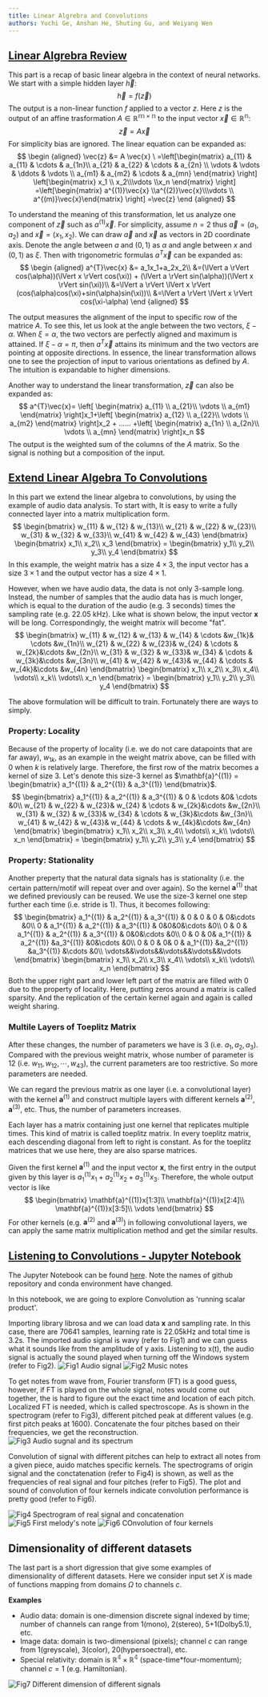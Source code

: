 ```yaml
---
title: Linear Algrebra and Convolutions
authors: Yuchi Ge, Anshan He, Shuting Gu, and Weiyang Wen
---
```


## [Linear Algrebra Review](0:00:00-0:21:26)

This part is a recap of basic linear algebra in the context of neural networks. We start with a simple hidden layer $\vec{h}$:
$$
\vec{h} = f(\vec{z})
$$
The output is a non-linear function $f$ applied to a vector $z$. Here $z$ is the output of an affine trasformation $A \in\mathbb{R^{m\times n}}$ to the input vector $\vec{x} \in\mathbb{R^n}$:
$$
\vec{z} = A \vec{x}
$$
For simplicity bias are ignored. The linear equation can be expanded as:
$$
\begin {aligned}
\vec{z} &= A \vec{x} \ =\left[\begin{matrix}
a_{11} & a_{11} & \cdots & a_{1n}\\
a_{21} & a_{22} & \cdots & a_{2n} \\
\vdots & \vdots & \ddots & \vdots \\
a_{m1} & a_{m2} & \cdots & a_{mn} \end{matrix} \right] \left[\begin{matrix}
x_1 \\ x_2\\\vdots \\x_n \end{matrix} \right]
=\left[\begin{matrix}
a^{(1)}\vec{x} \\a^{(2)}\vec{x}\\\vdots \\
a^{(m)}\vec{x}\end{matrix} \right] =\vec{z}
\end {aligned}
$$

To understand the meaning of this transformation, let us analyze one component of $\vec{z}$ such as $a^{(1)}\vec{x}$. For simplicity, assume $n=2$ thus $\vec{a} = (a_1,a_2)$ and $\vec{x}  = (x_1,x_2)$. We can draw $\vec{a}$ and $\vec{x}$ as vectors in 2D coordinate axis. Denote the angle between $a$ and $(0,1)$ as $\alpha$ and angle between $x$ and $(0,1)$ as $\xi$. Then with trigonometric formulas $a^{T}\vec{x}$ can be expanded as:
$$
\begin {aligned}
a^{T}\vec{x} &= a_1x_1+a_2x_2\\
&=(\lVert a \rVert cos(\alpha))(\lVert x \rVert cos(\xi)) + (\lVert a \rVert sin(\alpha))(\lVert x \rVert sin(\xi))\\ &=\lVert a \rVert \lVert x \rVert (cos(\alpha)cos(\xi)+sin(\alpha)sin(\xi))\\ &=\lVert a \rVert \lVert x \rVert cos(\xi-\alpha)
\end {aligned}
$$

The output measures the alignment of the input to specific row of the matrice $A$. To see this, let us look at the angle between the two vectors, $\xi-\alpha$. When $\xi = \alpha$, the two vectors are perfectly aligned and maximum is attained. If $\xi - \alpha = \pi$, then $a^{T}\vec{x}$ attains its minimum and the two vectors are pointing at opposite directions. In essence, the linear transformation allows one to see the projection of input to various orientations as defined by $A$. The intuition is expandable to higher dimensions.


Another way to understand the linear transformation, $\vec{z}$ can also be expanded as:
$$
a^{T}\vec{x}=
\left[
\begin{matrix}
a_{11} \\
a_{21}\\
\vdots \\
a_{m1}
\end{matrix} 
\right]x_1+\left[
\begin{matrix}
a_{12} \\
a_{22}\\
\vdots \\
a_{m2}
\end{matrix} 
\right]x_2 + ...... +\left[
\begin{matrix}
a_{1n} \\
a_{2n}\\
\vdots \\
a_{mn}
\end{matrix} 
\right]x_n
$$
The output is the weighted sum of the columns of the $A$ matrix. So the signal is nothing but a composition of the input.

## [Extend Linear Algebra To Convolutions](0:21:27-0:33:00)

In this part we extend the linear algebra to convolutions, by using the example of audio data analysis. To start with, It is easy to write a fully connected layer into a matrix multiplication form. 
$$
\begin{bmatrix}
w_{11} & w_{12} & w_{13}\\
w_{21} & w_{22} & w_{23}\\
w_{31} & w_{32} & w_{33}\\
w_{41} & w_{42} & w_{43}
\end{bmatrix}
\begin{bmatrix}
x_1\\
x_2\\
x_3
\end{bmatrix} = \begin{bmatrix}
y_1\\
y_2\\
y_3\\
y_4
\end{bmatrix}
$$
In this example, the weight matrix has a size $4 \times 3$, the input vector has a size $3 \times 1$ and the output vector has a size $4 \times 1$.

However, when we have audio data, the data is not only 3-sample long. Instead, the number of samples that the audio data has is much longer, which is equal to the duration of the audio (e.g. 3 seconds) times the sampling rate (e.g. 22.05 kHz). Like what is shown below, the input vector $\mathbf{x}$ will be long. Correspondingly, the weight matrix will become "fat". 
$$
\begin{bmatrix}
w_{11} & w_{12} & w_{13} & w_{14} & \cdots &w_{1k}& \cdots &w_{1n}\\
w_{21} & w_{22} & w_{23}& w_{24} & \cdots & w_{2k}&\cdots &w_{2n}\\
w_{31} & w_{32} & w_{33}& w_{34} & \cdots & w_{3k}&\cdots &w_{3n}\\
w_{41} & w_{42} & w_{43}& w_{44} & \cdots & w_{4k}&\cdots &w_{4n}
\end{bmatrix}
\begin{bmatrix}
x_1\\
x_2\\
x_3\\
x_4\\
\vdots\\
x_k\\
\vdots\\
x_n
\end{bmatrix} = \begin{bmatrix}
y_1\\
y_2\\
y_3\\
y_4
\end{bmatrix}
$$

The above formulation will be difficult to train. Fortunately there are ways to simply. 

### Property: Locality
Because of the property of locality (i.e. we do not care datapoints that are far away), $w_{1k}$, as an example in the weight matrix above, can be filled with 0 when $k$ is relatively large. Therefore, the first row of the matrix becomes a kernel of size 3. Let's denote this size-3 kernel as $\mathbf{a}^{(1)} = \begin{bmatrix}
a_1^{(1)}  & a_2^{(1)}  & a_3^{(1)} 
\end{bmatrix}$.
$$
\begin{bmatrix}
a_1^{(1)}  & a_2^{(1)}  & a_3^{(1)}  & 0 & \cdots &0& \cdots &0\\
w_{21} & w_{22} & w_{23}& w_{24} & \cdots & w_{2k}&\cdots &w_{2n}\\
w_{31} & w_{32} & w_{33}& w_{34} & \cdots & w_{3k}&\cdots &w_{3n}\\
w_{41} & w_{42} & w_{43}& w_{44} & \cdots & w_{4k}&\cdots &w_{4n}
\end{bmatrix}
\begin{bmatrix}
x_1\\
x_2\\
x_3\\
x_4\\
\vdots\\
x_k\\
\vdots\\
x_n
\end{bmatrix} = \begin{bmatrix}
y_1\\
y_2\\
y_3\\
y_4
\end{bmatrix}
$$

### Property: Stationality
Another preperty that the natural data signals has is stationality (i.e. the certain pattern/motif will repeat over and over again). So the kernel $\mathbf{a}^{(1)}$ that we defined previously can be reused. We use the size-3 kernel one step further each time (i.e. stride is 1). Thus, it becomes following:
$$
\begin{bmatrix}
a_1^{(1)} & a_2^{(1)}  & a_3^{(1)}  & 0 & 0 & 0 & 0&\cdots  &0\\
0 & a_1^{(1)}  & a_2^{(1)} & a_3^{(1)}  & 0&0&0&\cdots &0\\
0 & 0 & a_1^{(1)} & a_2^{(1)}  & a_3^{(1)}  & 0&0&\cdots &0\\
0 & 0 & 0& a_1^{(1)}  & a_2^{(1)}  &a_3^{(1)} &0&\cdots &0\\
0 & 0 & 0& 0 & a_1^{(1)}  &a_2^{(1)} &a_3^{(1)} &\cdots &0\\
\vdots&&\vdots&&\vdots&&\vdots&&\vdots
\end{bmatrix}
\begin{bmatrix}
x_1\\
x_2\\
x_3\\
x_4\\
\vdots\\
x_k\\
\vdots\\
x_n
\end{bmatrix}
$$
Both the upper right part and lower left part of the matrix are filled with 0 due to the property of locality. Here, putting zeros around a matrix is called sparsity. And the replication of the certain kernel again and again is called weight sharing.

### Multile Layers of Toeplitz Matrix
After these changes, the number of parameters we have is 3 (i.e. $a_1,a_2,a_3$). Compared with the previous weight matrix, whose number of parameter is 12 (i.e. $w_{11},w_{12},\cdots,w_{43}$), the current parameters are too restrictive. So more parameters are needed.

We can regard the previous matrix as one layer (i.e. a convolutional layer) with the kernel $\mathbf{a}^{(1)}$ and construct multiple layers with different kernels $\mathbf{a}^{(2)}$, $\mathbf{a}^{(3)}$, etc. Thus, the number of parameters increases. 

Each layer has a matrix containing just one kernel that replicates multiple times. This kind of matrix is called toeplitz matrix. In every toeplitz matrix, each descending diagonal from left to right is constant. As for the toeplitz matrices that we use here, they are also sparse matrices.

Given the first kernel $\mathbf{a}^{(1)}$ and the input vector $\mathbf{x}$, the first entry in the output given by this layer is $a_1^{(1)} x_1 + a_2^{(1)} x_2 + a_3^{(1)}x_3$. Therefore, the whole output vector is like
$$
\begin{bmatrix}
\mathbf{a}^{(1)}x[1:3]\\
\mathbf{a}^{(1)}x[2:4]\\
\mathbf{a}^{(1)}x[3:5]\\
\vdots
\end{bmatrix}
$$
For other kernels (e.g. $\mathbf{a}^{(2)}$ and $\mathbf{a}^{(3)}$) in following convolutional layers, we can apply the same matrix multiplication method and get the similar results.


## [Listening to Convolutions - Jupyter Notebook](0:33:01-0:59:59)

The Jupyter Notebook can be found [here](https://github.com/Atcold/pytorch-Deep-Learning/blob/master/07-listening_to_kernels.ipynb). Note the names of github repository and conda environment have changed.

In this notebook, we are going to explore Convolution as 'running scalar product'.

Importing library librosa and we can load data $\mathbf{x}$ and sampling rate. In this case, there are 70641 samples, learning rate is 22.05kHz and total time is 3.2s. The imported audio signal is wavy (refer to Fig1) and we can guess what it sounds like from the amplitude of y axis. Listening to x(t), the audio signal is actually the sound played when turning off the Windows system (refer to Fig2). 
![Fig1 Audio signal](https://i.imgur.com/LLdvx8d.png)
![Fig2 Music notes](https://i.imgur.com/suWrplO.png)

To get notes from wave from, Fourier transform (FT) is a good guess, however, if FT is played on the whole signal, notes would come out together, the is hard to figure out the exact time and location of each pitch. Localized FT is needed, which is called spectroscope. As is shown in the spectrogram (refer to Fig3), different pitched peak at different values (e.g. first pitch peaks at 1600). Concatenate the four pitches based on their frequencies, we get the reconstruction. 
![Fig3 Audio sugnal and its spectrum](https://i.imgur.com/i5oWuZH.png)

Convolution of signal with different pitches can help to extract all notes from a given piece, auido matches specific kernels. The spectrograms of origin signal and the conctatenation (refer to Fig4) is shown, as well as the frequencies of real signal and four pitches (refer to Fig5). The plot and sound of convolution of four kernels indicate convolution performance is pretty good (refer to Fig6). 

![Fig4 Spectrogram of real signal and concatenation](https://i.imgur.com/YTyVcH7.png)
![Fig5 First melody's note](https://i.imgur.com/O4narOi.png)
![Fig6 COnvolution of four kernels](https://i.imgur.com/R6iJh9N.png)

## Dimensionality of different datasets
The last part is a short digression that give some examples of dimensionality of different datasets. Here we consider input set $X$ is made of  functions mapping from domains $\Omega$ to channels $c$.

**Examples**
* Audio data: domain is one-dimension discrete signal indexed by time; number of channels can range from 1(mono), 2(stereo), 5+1(Dolby5.1), etc.
* Image data: domain is two-dimensional (pixels); channel $c$ can range from 1(greyscale), 3(color), 20(hypersoectral), etc.
* Special relativity: domain is $\mathbb{R^4} \times \mathbb{R^4}$ (space-time*four-momentum); channel $c = 1$ (e.g. Hamiltonian).

![Fig7 Different dimension of different signals](https://i.imgur.com/3x1kXaS.png)
